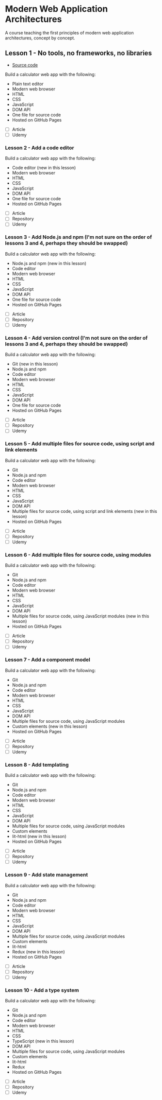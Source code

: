 # Modern Web Application Architectures
A course teaching the first principles of modern web application architectures, concept by concept.

## Lesson 1 - No tools, no frameworks, no libraries

* [Source code](https://github.com/lastmjs/mwaa-lesson-1)

Build a calculator web app with the following:

* Plain text editor
* Modern web browser
* HTML
* CSS
* JavaScript
* DOM API
* One file for source code
* Hosted on GitHub Pages

- [ ] Article
- [ ] Udemy

### Lesson 2 - Add a code editor

Build a calculator web app with the following:

* Code editor (new in this lesson)
* Modern web browser
* HTML
* CSS
* JavaScript
* DOM API
* One file for source code
* Hosted on GitHub Pages

- [ ] Article
- [ ] Repository
- [ ] Udemy

### Lesson 3 - Add Node.js and npm (I'm not sure on the order of lessons 3 and 4, perhaps they should be swapped)

Build a calculator web app with the following:

* Node.js and npm (new in this lesson)
* Code editor
* Modern web browser
* HTML
* CSS
* JavaScript
* DOM API
* One file for source code
* Hosted on GitHub Pages

- [ ] Article
- [ ] Repository
- [ ] Udemy

### Lesson 4 - Add version control (I'm not sure on the order of lessons 3 and 4, perhaps they should be swapped)

Build a calculator web app with the following:

* Git (new in this lesson)
* Node.js and npm
* Code editor
* Modern web browser
* HTML
* CSS
* JavaScript
* DOM API
* One file for source code
* Hosted on GitHub Pages

- [ ] Article
- [ ] Repository
- [ ] Udemy

### Lesson 5 - Add multiple files for source code, using script and link elements

Build a calculator web app with the following:

* Git
* Node.js and npm
* Code editor
* Modern web browser
* HTML
* CSS
* JavaScript
* DOM API
* Multiple files for source code, using script and link elements (new in this lesson)
* Hosted on GitHub Pages

- [ ] Article
- [ ] Repository
- [ ] Udemy

### Lesson 6 - Add multiple files for source code, using modules

Build a calculator web app with the following:

* Git
* Node.js and npm
* Code editor
* Modern web browser
* HTML
* CSS
* JavaScript
* DOM API
* Multiple files for source code, using JavaScript modules (new in this lesson)
* Hosted on GitHub Pages

- [ ] Article
- [ ] Repository
- [ ] Udemy

### Lesson 7 - Add a component model

Build a calculator web app with the following:

* Git
* Node.js and npm
* Code editor
* Modern web browser
* HTML
* CSS
* JavaScript
* DOM API
* Multiple files for source code, using JavaScript modules
* Custom elements (new in this lesson)
* Hosted on GitHub Pages

- [ ] Article
- [ ] Repository
- [ ] Udemy

### Lesson 8 - Add templating

Build a calculator web app with the following:

* Git
* Node.js and npm
* Code editor
* Modern web browser
* HTML
* CSS
* JavaScript
* DOM API
* Multiple files for source code, using JavaScript modules
* Custom elements
* lit-html (new in this lesson)
* Hosted on GitHub Pages

- [ ] Article
- [ ] Repository
- [ ] Udemy

### Lesson 9 - Add state management

Build a calculator web app with the following:

* Git
* Node.js and npm
* Code editor
* Modern web browser
* HTML
* CSS
* JavaScript
* DOM API
* Multiple files for source code, using JavaScript modules
* Custom elements
* lit-html
* Redux (new in this lesson)
* Hosted on GitHub Pages

- [ ] Article
- [ ] Repository
- [ ] Udemy

### Lesson 10 - Add a type system

Build a calculator web app with the following:

* Git
* Node.js and npm
* Code editor
* Modern web browser
* HTML
* CSS
* TypeScript (new in this lesson)
* DOM API
* Multiple files for source code, using JavaScript modules
* Custom elements
* lit-html
* Redux
* Hosted on GitHub Pages

- [ ] Article
- [ ] Repository
- [ ] Udemy
